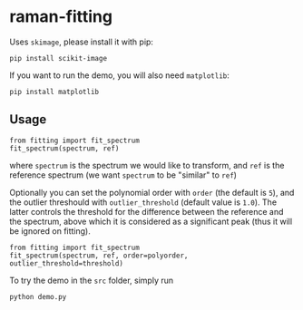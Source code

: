 # raman-fitting

Uses `skimage`, please install it with pip:
```
pip install scikit-image
```

If you want to run the demo, you will also need `matplotlib`:
```
pip install matplotlib
```

## Usage
```
from fitting import fit_spectrum
fit_spectrum(spectrum, ref)
```
where `spectrum` is the spectrum we would like to transform, and `ref` is the reference spectrum (we want `spectrum` to be "similar" to `ref`)

Optionally you can set the polynomial order with `order` (the default is `5`), and the outlier threshould with `outlier_threshold` (default value is `1.0`). The latter controls the threshold for the difference between the reference and the spectrum, above which it is considered as a significant peak (thus it will be ignored on fitting).

```
from fitting import fit_spectrum
fit_spectrum(spectrum, ref, order=polyorder, outlier_threshold=threshold)
```

To try the demo in the `src` folder, simply run
```
python demo.py
```